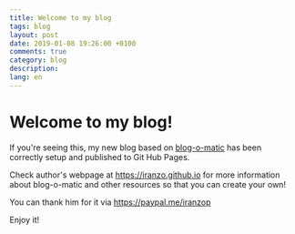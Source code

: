```yaml
---
title: Welcome to my blog
tags: blog
layout: post
date: 2019-01-08 19:26:00 +0100
comments: true
category: blog
description:
lang: en
---
```


# Welcome to my blog!

If you're seeing this, my new blog based on [blog-o-matic](https://github.com/iranzo/blog-o-matic) has been correctly setup and published to Git Hub Pages.

Check author's webpage at <https://iranzo.github.io> for more information about blog-o-matic and other resources so that you can create your own!

You can thank him for it via <https://paypal.me/iranzop>

Enjoy it!
